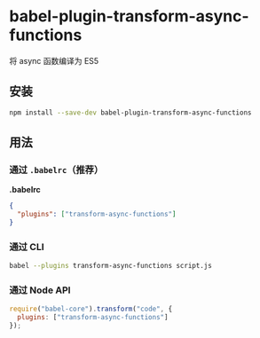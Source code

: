 # babel-plugin-transform-async-functions

将 async 函数编译为 ES5

## 安装

```sh
npm install --save-dev babel-plugin-transform-async-functions
```

## 用法

### 通过 `.babelrc`（推荐）

**.babelrc**

```json
{
  "plugins": ["transform-async-functions"]
}
```

### 通过 CLI

```sh
babel --plugins transform-async-functions script.js
```

### 通过 Node API

```javascript
require("babel-core").transform("code", {
  plugins: ["transform-async-functions"]
});
```
